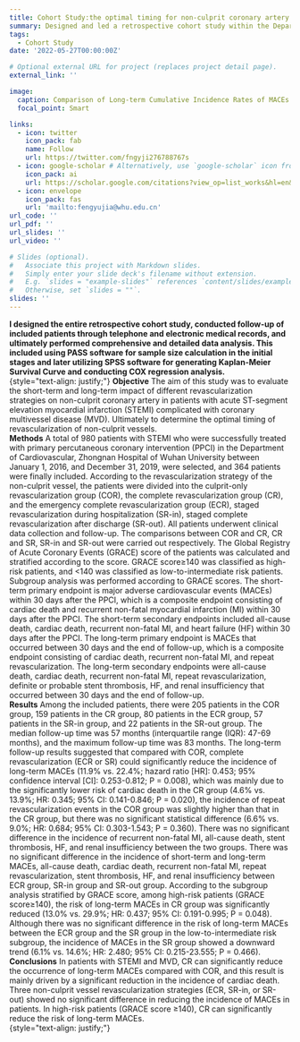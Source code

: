 ```yaml
---
title: Cohort Study:the optimal timing for non-culprit coronary artery PCI
summary: Designed and led a retrospective cohort study within the Department of Cardiovascular Medicine and enrolled 980 patients with STEMI who underwent primary percutaneous coronary intervention (PPCI) from January 1st, 2016 to December 31st, 2019. The study aimed to compare the impact of four strategies of non-culprit coronary artery intervention (i.e., CR, staged revascularization during hospitalization (SR-in), staged complete revascularization after discharge (SR-out), COR) on the long-term prognosis of patients
tags:
  - Cohort Study
date: '2022-05-27T00:00:00Z'

# Optional external URL for project (replaces project detail page).
external_link: ''

image:
  caption: Comparison of Long-term Cumulative Incidence Rates of MACEs between the COR Group (bule line) and the CR Group (red line)
  focal_point: Smart

links:
  - icon: twitter
    icon_pack: fab
    name: Follow
    url: https://twitter.com/fngyji276788767s
  - icon: google-scholar # Alternatively, use `google-scholar` icon from `ai` icon pack
    icon_pack: ai
    url: https://scholar.google.com/citations?view_op=list_works&hl=en&user=rXBaX0YAAAAJ&gmla=AP6z3OZCTstNTTjOK4o_cpHmS60fkZO-VKelMQXFbyeS6ItMH-cOvy5O54Egj0FUK3Kj9XQlXwDYza9MwK6VYCURCYbDkIwgEcSprvFVamQ
  - icon: envelope
    icon_pack: fas
    url: 'mailto:fengyujia@whu.edu.cn'
url_code: ''
url_pdf: ''
url_slides: ''
url_video: ''

# Slides (optional).
#   Associate this project with Markdown slides.
#   Simply enter your slide deck's filename without extension.
#   E.g. `slides = "example-slides"` references `content/slides/example-slides.md`.
#   Otherwise, set `slides = ""`.
slides: ''
---
```

**I designed the entire retrospective cohort study, conducted follow-up of included patients through telephone and electronic medical records, and ultimately performed comprehensive and detailed data analysis. This included using PASS software for sample size calculation in the initial stages and later utilizing SPSS software for generating Kaplan-Meier Survival Curve and conducting COX regression analysis.**   
{style="text-align: justify;"}
**Objective**  The aim of this study was to evaluate the short-term and long-term impact of different revascularization strategies on non-culprit coronary artery in patients with acute ST-segment elevation myocardial infarction (STEMI) complicated with coronary multivessel disease (MVD). Ultimately to determine the optimal timing of revascularization of non-culprit vessels.  
**Methods**  A total of 980 patients with STEMI who were successfully treated with primary percutaneous coronary intervention (PPCI) in the Department of Cardiovascular, Zhongnan Hospital of Wuhan University between January 1, 2016, and December 31, 2019, were selected, and 364 patients were finally included. According to the revascularization strategy of the non-culprit vessel, the patients were divided into the culprit-only revascularization group (COR), the complete revascularization group (CR), and the emergency complete revascularization group (ECR), staged revascularization during hospitalization (SR-in), staged complete revascularization after discharge (SR-out). All patients underwent clinical data collection and follow-up. The comparisons between COR and CR, CR and SR, SR-in and SR-out were carried out respectively. The Global Registry of Acute Coronary Events (GRACE) score of the patients was calculated and stratified according to the score. GRACE score≥140 was classified as high-risk patients, and <140 was classified as low-to-intermediate risk patients. Subgroup analysis was performed according to GRACE scores. The short-term primary endpoint is major adverse cardiovascular events (MACEs) within 30 days after the PPCI, which is a composite endpoint consisting of cardiac death and recurrent non-fatal myocardial infarction (MI) within 30 days after the PPCI. The short-term secondary endpoints included all-cause death, cardiac death, recurrent non-fatal MI, and heart failure (HF) within 30 days after the PPCI. The long-term primary endpoint is MACEs that occurred between 30 days and the end of follow-up, which is a composite endpoint consisting of cardiac death, recurrent non-fatal MI, and repeat revascularization. The long-term secondary endpoints were all-cause death, cardiac death, recurrent non-fatal MI, repeat revascularization, definite or probable stent thrombosis, HF, and renal insufficiency that occurred between 30 days and the end of follow-up.  
**Results**  Among the included patients, there were 205 patients in the COR group, 159 patients in the CR group, 80 patients in the ECR group, 57 patients in the SR-in group, and 22 patients in the SR-out group. The median follow-up time was 57 months (interquartile range (IQR): 47-69 months), and the maximum follow-up time was 83 months. The long-term follow-up results suggested that compared with COR, complete revascularization (ECR or SR) could significantly reduce the incidence of long-term MACEs (11.9% vs. 22.4%; hazard ratio [HR]: 0.453; 95% confidence interval [CI]: 0.253-0.812; P = 0.008), which was mainly due to the significantly lower risk of cardiac death in the CR group (4.6% vs. 13.9%; HR: 0.345; 95% CI: 0.141-0.846; P = 0.020), the incidence of repeat revascularization events in the COR group was slightly higher than that in the CR group, but there was no significant statistical difference (6.6% vs. 9.0%; HR: 0.684; 95% CI: 0.303-1.543; P = 0.360). There was no significant difference in the incidence of recurrent non-fatal MI, all-cause death, stent thrombosis, HF, and renal insufficiency between the two groups. There was no significant difference in the incidence of short-term and long-term MACEs, all-cause death, cardiac death, recurrent non-fatal MI, repeat revascularization, stent thrombosis, HF, and renal insufficiency between ECR group, SR-in group and SR-out group. According to the subgroup analysis stratified by GRACE score, among high-risk patients (GRACE score≥140), the risk of long-term MACEs in CR group was significantly reduced (13.0% vs. 29.9%; HR: 0.437; 95% CI: 0.191-0.995; P = 0.048). Although there was no significant difference in the risk of long-term MACEs between the ECR group and the SR group in the low-to-intermediate risk subgroup, the incidence of MACEs in the SR group showed a downward trend (6.1% vs. 14.6%; HR: 2.480; 95% CI: 0.215-23.555; P = 0.466).  
**Conclusions**  In patients with STEMI and MVD, CR can significantly reduce the occurrence of long-term MACEs compared with COR, and this result is mainly driven by a significant reduction in the incidence of cardiac death. Three non-culprit vessel revascularization strategies (ECR, SR-in, or SR-out) showed no significant difference in reducing the incidence of MACEs in patients. In high-risk patients (GRACE score ≥140), CR can significantly reduce the risk of long-term MACEs.  
{style="text-align: justify;"}